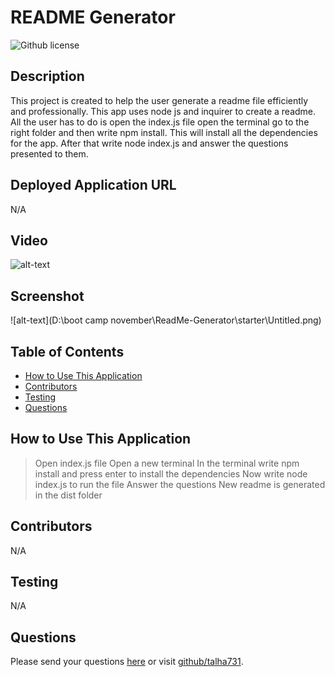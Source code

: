 # README Generator 
![Github license](https://img.shields.io/badge/license--blue.svg)
## Description
This project is created to help the user generate a readme file efficiently and professionally. This app uses node js and inquirer to create a readme. All the user has to do is open the index.js file open the terminal go to the right folder and then write npm install. This will install all the dependencies for the app. After that write node index.js and answer the questions presented to them. 
## Deployed Application URL
N/A
## Video
![alt-text]()
## Screenshot
![alt-text](D:\boot camp november\ReadMe-Generator\starter\Untitled.png)
## Table of Contents
* [How to Use This Application](#HowtoUseThisApplication)
* [Contributors](#contributors)
* [Testing](#testing)
* [Questions](#questions)
## How to Use This Application
   > Open index.js file 
   > Open a new terminal
   > In the terminal write npm install and press enter to install the dependencies
   > Now write node index.js to run the file 
   > Answer the questions
   > New readme is generated in the dist folder
## Contributors 
N/A
## Testing
N/A
## Questions
Please send your questions [here](mailto:talha3172001@gmail.com?subject=[GitHub]%20Dev%20Connect) or visit [github/talha731](https://github.com/talha731).
